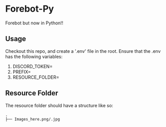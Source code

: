 # Forebot-Py
Forebot but now in Python!!

## Usage
Checkout this repo, and create a '.env' file in the root.
Ensure that the .env has the following variables:
1. DISCORD_TOKEN=<YOUR TOKEN HERE>
2. PREFIX=<BOTS PREFIX HERE>
3. RESOURCE_FOLDER=<THE LOCATION TO THE RESOURCE FOLDER>

## Resource Folder
The resource folder should have a structure like so:
```
.
├── Images_here.png/.jpg
```